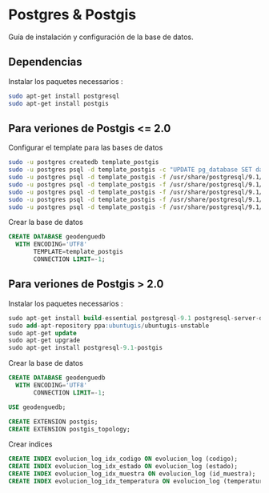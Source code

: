 Postgres & Postgis
===
Guía de instalación y configuración de la base de datos.

Dependencias
---
Instalar los paquetes necessarios :

```sh
sudo apt-get install postgresql
sudo apt-get install postgis
```
Para veriones de Postgis <= 2.0
---
Configurar el template para las bases de datos

```sh
sudo -u postgres createdb template_postgis
sudo -u postgres psql -d template_postgis -c "UPDATE pg_database SET datistemplate=true WHERE datname='template_postgis'"
sudo -u postgres psql -d template_postgis -f /usr/share/postgresql/9.1/contrib/postgis-2.0/postgis.sql
sudo -u postgres psql -d template_postgis -f /usr/share/postgresql/9.1/contrib/postgis-2.0/spatial_ref_sys.sql
sudo -u postgres psql -d template_postgis -f /usr/share/postgresql/9.1/contrib/postgis-2.0/postgis_comments.sql
sudo -u postgres psql -d template_postgis -f /usr/share/postgresql/9.1/contrib/postgis-2.0/rtpostgis.sql
sudo -u postgres psql -d template_postgis -f /usr/share/postgresql/9.1/contrib/postgis-2.0/raster_comments.sql
```
Crear la base de datos

```sql
CREATE DATABASE geodenguedb
  WITH ENCODING='UTF8'
       TEMPLATE=template_postgis
       CONNECTION LIMIT=-1;
```

Para veriones de Postgis > 2.0
---
Instalar los paquetes necessarios :

```sql
sudo apt-get install build-essential postgresql-9.1 postgresql-server-dev-9.1 libxml2-dev libgdal-dev libproj-dev libjson0-dev xsltproc docbook-xsl docbook-mathml
sudo add-apt-repository ppa:ubuntugis/ubuntugis-unstable
sudo apt-get update
sudo apt-get upgrade
sudo apt-get install postgresql-9.1-postgis
```

Crear la base de datos

```sql
CREATE DATABASE geodenguedb
  WITH ENCODING='UTF8'
       CONNECTION LIMIT=-1;

USE geodenguedb;

CREATE EXTENSION postgis;
CREATE EXTENSION postgis_topology;
```

Crear indices

```sql
CREATE INDEX evolucion_log_idx_codigo ON evolucion_log (codigo);
CREATE INDEX evolucion_log_idx_estado ON evolucion_log (estado);
CREATE INDEX evolucion_log_idx_muestra ON evolucion_log (id_muestra);
CREATE INDEX evolucion_log_idx_temperatura ON evolucion_log (temperatura);
```
